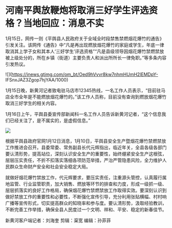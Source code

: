 # 河南平舆放鞭炮将取消三好学生评选资格？当地回应：消息不实

1月15日，网传一则《平舆县人民政府关于全域全时段禁售禁燃烟花爆竹的通告》引发关注。该网传《通告》中“凡是再出现燃放烟花爆竹的家庭或学生，年底一律取消其上学子女和其本人‘三好学生’评选资格”“凡是县级领导因烟花爆竹禁燃禁放被上级处分的，所在乡镇（街道）主要负责人和派出所所长一律免职。”等多条内容引发热议。

![](https://inews.gtimg.com/om_bt/Oed9hVvvr8kw7nhmHUmH2lEMDpY-
IFSnxJAZ3Zgop7hjYAA/1000)

1月15日晚，新黄河记者致电驻马店市12345热线，一名工作人员表示，“目前驻马店全市全年是不能燃放烟花爆竹的。”该工作人员称，目前没有查询到燃放烟花爆竹取消三好学生的相关内容。

1月16日上午，平舆县委宣传部新闻科一名工作人员告诉新黄河记者，“这个信息我们已经关注了，是不属实的，是虚假信息。”

![](https://inews.gtimg.com/om_bt/OuAPkOTIBTHl8yAV8kaNg2W8dpNs50uFB-614xGb5EW_EAA/1000)

根据平舆县政府官网1月12日消息，1月10日，平舆县安全生产暨烟花爆竹禁燃禁放工作推进会召开。县委常委、常务副县长代元辉指出，临近年关，全县各级各部门要认清形势，提高站位，深刻认识安全生产的重要性，始终绷紧安全生产这根弦，层层压实责任，不折不扣落实落细各项防范举措，严治严管隐患风险，全力维护人民群众生命财产安全和社会安全稳定大局。

就做好烟花爆竹禁放工作，代元辉要求，要压实责任，注重源头管控，认真履行属地监管、行业监管职责，加大销售、燃放等环节的排查和力度，形成一级抓一级、层层抓落实的良好工作格局，确保烟花爆竹禁燃禁放工作取得实效。要深刻认识到做好禁放工作的重要性和必要性，不断强化宣传引导，充分利用张贴横幅、村村响广播等宣传形式，切实提高群众的知晓率和参与度。要认清形势，汲取经验教训，不断完善工作举措，确保全县人民度过一个文明、祥和、平安、稳定的新春佳节。

新黄河客户端记者：刘海奎 剪辑：渠宽 编辑：孙菲菲

